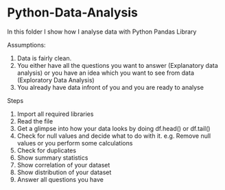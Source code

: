 # Python-Data-Analysis
In this folder I show how I analyse data with Python Pandas Library

Assumptions: 
1. Data is fairly clean. 
2. You either have all the questions you want to answer (Explanatory data analysis) or you have an idea which you want to see from data (Exploratory Data Analysis)
3. You already have data infront of you and you are ready to analyse

Steps
1. Import all required libraries
2. Read the file
3. Get a glimpse into how your data looks by doing df.head() or df.tail()
4. Check for null values and decide what to do with it. e.g. Remove null values or you perform some calculations
5. Check for duplicates
6. Show summary statistics
7. Show correlation of your dataset
8. Show distribution of your dataset
9. Answer all questions you have
